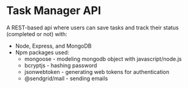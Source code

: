 # Task Manager API
A REST-based api where users can save tasks and track their status (completed or not) with: 

* Node, Express, and MongoDB
* Npm packages used: 
  * mongoose - modeling mongodb object with javascript/node.js
  * bcryptjs - hashing password
  * jsonwebtoken - generating web tokens for authentication
  * @sendgrid/mail - sending emails
